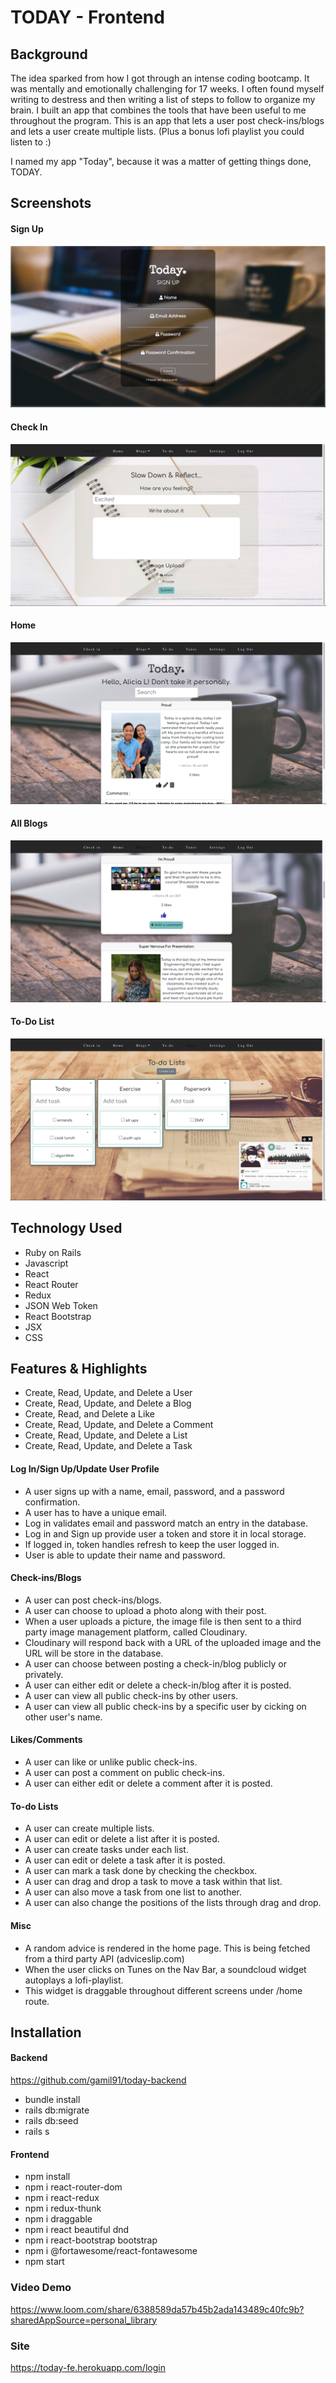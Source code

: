 # TODAY - Frontend

## Background

The idea sparked from how I got through an intense coding bootcamp. It was mentally and emotionally challenging for 17 weeks. I often found myself writing to destress and then writing a list of steps to follow to organize my brain. I built an app that combines the tools that have been useful to me throughout the program. This is an app that lets a user post check-ins/blogs and lets a user create multiple lists. (Plus a bonus lofi playlist you could listen to :)

I named my app "Today", because it was a matter of getting things done, TODAY.

## Screenshots

#### Sign Up
![Sign Up](https://github.com/gamil91/today-frontend/blob/main/src/images/signUp.png)

#### Check In
![Check In](https://github.com/gamil91/today-frontend/blob/main/src/images/checkIn.png)

#### Home
![Home](https://github.com/gamil91/today-frontend/blob/main/src/images/home.png)

#### All Blogs
![All Blogs](https://github.com/gamil91/today-frontend/blob/main/src/images/allBlogs.png)

#### To-Do List
![To-Do List](https://github.com/gamil91/today-frontend/blob/main/src/images/toDoList.png)


## Technology Used

- Ruby on Rails
- Javascript
- React
- React Router
- Redux
- JSON Web Token
- React Bootstrap
- JSX
- CSS

## Features & Highlights

- Create, Read, Update, and Delete a User
- Create, Read, Update, and Delete a Blog
- Create, Read, and Delete a Like
- Create, Read, Update, and Delete a Comment
- Create, Read, Update, and Delete a List
- Create, Read, Update, and Delete a Task

#### Log In/Sign Up/Update User Profile

- A user signs up with a name, email, password, and a password confirmation.
- A user has to have a unique email.
- Log in validates email and password match an entry in the database.
- Log in and Sign up provide user a token and store it in local storage. 
- If logged in, token handles refresh to keep the user logged in.
- User is able to update their name and password.

#### Check-ins/Blogs

- A user can post check-ins/blogs.
- A user can choose to upload a photo along with their post.
- When a user uploads a picture, the image file is then sent to a third party image management platform, called Cloudinary.
- Cloudinary will respond back with a URL of the uploaded image and the URL will be store in the database.
- A user can choose between posting a check-in/blog publicly or privately.
- A user can either edit or delete a check-in/blog after it is posted.
- A user can view all public check-ins by other users.
- A user can view all public check-ins by a specific user by cicking on other user's name.  

#### Likes/Comments

- A user can like or unlike public check-ins.
- A user can post a comment on public check-ins. 
- A user can either edit or delete a comment after it is posted.

#### To-do Lists

- A user can create multiple lists.
- A user can edit or delete a list after it is posted.
- A user can create tasks under each list.
- A user can edit or delete a task after it is posted.
- A user can mark a task done by checking the checkbox.
- A user can drag and drop a task to move a task within that list.
- A user can also move a task from one list to another.
- A user can also change the positions of the lists through drag and drop.

#### Misc

- A random advice is rendered in the home page. This is being fetched from a third party API (adviceslip.com)
- When the user clicks on Tunes on the Nav Bar, a soundcloud widget autoplays a lofi-playlist.
- This widget is draggable throughout different screens under /home route.

## Installation

#### Backend

https://github.com/gamil91/today-backend

- bundle install
- rails db:migrate
- rails db:seed
- rails s

#### Frontend

- npm install
- npm i react-router-dom
- npm i react-redux
- npm i redux-thunk
- npm i draggable
- npm i react beautiful dnd
- npm i react-bootstrap bootstrap
- npm i @fortawesome/react-fontawesome
- npm start

### Video Demo

https://www.loom.com/share/6388589da57b45b2ada143489c40fc9b?sharedAppSource=personal_library

### Site

https://today-fe.herokuapp.com/login

